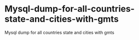 # Mysql-dump-for-all-countries-state-and-cities-with-gmts
Mysql dump for all countries state and cities with gmts
